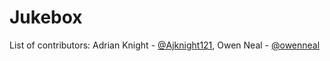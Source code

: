 # Jukebox


List of contributors:
Adrian Knight - [@Ajknight121](https://github.com/Ajknight121), Owen Neal - [@owenneal](https://github.com/owenneal)